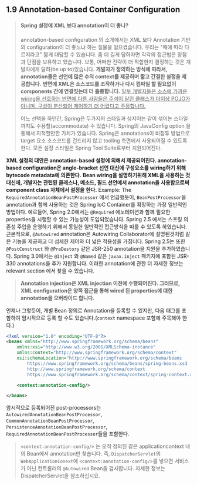 ## 1.9 Annotation-based Container Configuration

> #### Spring 설정에 XML 보다 annotation이 더 좋나?
>
> annotation-based configuration 의 소개에서는 XML 보다 Annotation 기반의 configuration이 더 좋느냐 하는 질물을 일으켰습니다. 우리는 "때에 따라 다르지라고" 짧게 대답할 수 있습니다. 좀 더 길게 답하자면 각각의 접근법은 장점과 단점을 보유하고 있습니다. 보통, 어떠한 전략이 더 적합한지 결정하는 것은 개발자에게 달려(be up to)있습니다. **개발자가 정의하는 방식에 따라서, annotation들은 선언에 많은 수의 context를 제공하며 짧고 간결한 설정을 제공합니다.** **반면에 XML은 소스코드를 조작하거나 다시 컴파일 할 필요없이 components 간에 연결짓는데 더 훌륭합니다.** <u>일부 개발자들은 소스에 가까운 wiring을 선호하는 반면에 다른 사람들은 주석이 달린 클래스가 더이상 POJO가 아니며, 구성이 분산되어 제어하기 더 어렵다고 주장합니다.</u>
>
> 어느 선택을 하던간, Spring은 두가지의 스타일과 심지어는 같이 섞어논 스타일까지도 수용할(accommodate) 수 있습니다. Spring의 JavaConfig option 을 통해서 지적할만한 가치가 있습니다. Spring은 annotations이 비침투 방법으로 target 요소 소스코드를 건드리지 않고 tooling 측면에서 사용되어질 수 있도록 한다. 모든 설정 스타일은 Spring Tool Suite로부터 지원되어진다.

**XML 설정의 대안은 annotation-based 설정에 의해서 제공되어진다. annotation-based configuration은 angle-bracket 선언 대신에 구성요소를 wiring하기 위해 bytecode metadata에 의존한다.** **Bean wiring을 설명하기위해 XML을 사용하는 것 대신에, 개발자는 관련된 클래스나, 메소드, 필드 선언에서 annotation을 사용함으로써 component class 자체에서 설정을 한다.** Example: The `RequiredAnnotationBeanPostProcessor` 에서 언급했듯이, `BeanPostProcessor`을 annotation과 함께 사용하는 것은 Spring IoC Container를 확장하는 가장 일반적인 방법이다. 예로들어, Spring 2.0에서는 `@Required` 에노테이션과 함께 필요한 properties을 시행할 수 있는 가능성이 도입되었습니다. Spring 2.5 에서는 스프링 의존성 주입을 운영하기 위해서 동일한 일반적인 접근방식을 따를 수 있도록 하였습니다. 근본적으로, `@Autowired` annotation은 Autowiring Collaborator에 설명된것처럼 같은 기능을 제공하고 더 섬세한 제어와 더 넓은 적용성을 가집니다. Spring 2.5는 또한 `@PostConstruct` 와 `@PreDestory` 같은 JSR-250 annotation을 지원을 추가하였습니다. Spring 3.0에서는 `@Inject` 와 `@Named` 같은 `javax.inject` 패키지에 포함된 JSR-330 annotations을 추가 지원합니다. 이러한 annotation에 관한 더 자세한 정보는 relevant section 에서  찾을 수 있습니다.

> **Annotation injection은 XML injection 이전에 수행되어진다. 그러므로, XML configuration은 양쪽 접근을 통해 wired 된 properties에 대한 annotation을 오버라이드 합니다.**

언제나 그렇듯이, 개별 Bean 정의로 Annotation을 등록할 수 있지만, 다음 태그를 포함하여 암시적으로 등록 할 수도 있습니다.(`context` namespace 포함에 주목해야 한다.)

```xml
<?xml version="1.0" encoding="UTF-8"?>
<beans xmlns="http://www.springframework.org/schema/beans"
    xmlns:xsi="http://www.w3.org/2001/XMLSchema-instance"
    xmlns:context="http://www.springframework.org/schema/context"
    xsi:schemaLocation="http://www.springframework.org/schema/beans
        https://www.springframework.org/schema/beans/spring-beans.xsd
        http://www.springframework.org/schema/context
        https://www.springframework.org/schema/context/spring-context.xsd">

    <context:annotation-config/>

</beans>
```

암시적으로 등록되어진 post-processors는 `AutowiredAnnotationBeanPostProcessor`, `CommonAnnotationBeanPostProcessor`, `PersistenceAnnotationBeanPostProcessor`, `RequiredAnnotationBeanPostProcessor`들을 포함한다.

> `<context:annotation-config/>` 는 오직 정의된 같은 applicationcontext 내의 Bean에서 annotation만 찾습니다. 즉, `DispatcherServlet`의 `WebApplicationConext`에 `<context:annotation-config/>`를 넣으면  서비스가 아닌 컨트롤러의 `@Autowired` Bean을 검사합니다. 자세한 정보는 DispatcherServlet을 참조하십시요.







































